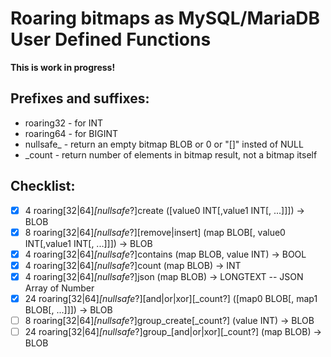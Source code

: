 # Roaring bitmaps as MySQL/MariaDB User Defined Functions

**This is work in progress!**

## Prefixes and suffixes:

* roaring32 - for INT
* roaring64 - for BIGINT
* nullsafe_ - return an empty bitmap BLOB or 0 or "[]" insted of NULL
* _count    - return number of elements in bitmap result, not a bitmap itself

## Checklist:

* [x]  4 roaring[32|64]_[nullsafe_?]create ([value0 INT[,value1 INT[, ...]]]) -> BLOB
* [x]  8 roaring[32|64]_[nullsafe_?][remove|insert] (map BLOB[, value0 INT[,value1 INT[, ...]]]) -> BLOB
* [x]  4 roaring[32|64]_[nullsafe_?]contains (map BLOB, value INT) -> BOOL
* [x]  4 roaring[32|64]_[nullsafe_?]count (map BLOB) -> INT
* [x]  4 roaring[32|64]_[nullsafe_?]json (map BLOB) -> LONGTEXT -- JSON Array of Number
* [x] 24 roaring[32|64]_[nullsafe_?][and|or|xor][_count?] ([map0 BLOB[, map1 BLOB[, ...]]]) -> BLOB
* [ ]  8 roaring[32|64]_[nullsafe_?]group_create[_count?] (value INT) -> BLOB
* [ ] 24 roaring[32|64]_[nullsafe_?]group_[and|or|xor][_count?] (map BLOB) -> BLOB
